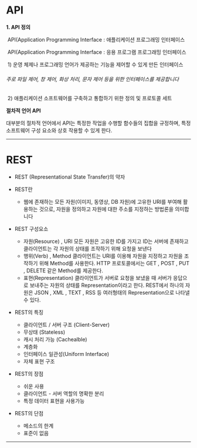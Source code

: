 # **API**

**1. API 정의**

​	API(Application Programming Interface : 애플리케이션 프로그래밍 인터페이스

​	API(Application Programming Interface : 응용 프로그램 프로그래밍 인터페이스

​	1) 운영 체제나 프로그래밍 언어가 제공하는 기능을 제어할 수 있게 만든 인터페이스

###### 			주로 파일 제어, 창 제어, 화상 처리, 문자 제어 등을 위한 인터페이스를 제공합니다

​	2) 애플리케이션 소프트웨어를 구축하고 통합하기 위한 정의 및 프로토콜 세트

**절차적 언어 API**

대부분의 절차적 언어에서 API는 특정한 작업을 수행할 함수들의 집합을 규정하며, 특정 소프트웨어 구성 요소와 상호 작용할 수 있게 한다.

---

# **REST**

- REST (Representational State Transfer)의 약자

- REST란
  - 웹에 존재하는 모든 자원(이미지, 동영상, DB 자원)에 고유한 URI를 부여해 활용하는 것으로, 자원을 정의하고 자원에 대한 주소를 지정하는 방법론을 의미합니다

- REST 구성요소
  - 자원(Resource) , URI
    모든 자원은 고유한 ID를 가지고 ID는 서버에 존재하고 클라이언트는 각 자원의 상태를 조작하기 위해 요청을 보낸다
  - 행위(Verb) , Method
    클라이언트는 URI를 이용해 자원을 지정하고 자원을 조작하기 위해 Method를 사용한다. HTTP 프로토콜에서는 GET , POST , PUT , DELETE 같은 Method를 제공한다.
  - 표현(Representation)
    클라이언트가 서버로 요청을 보냈을 때 서버가 응답으로 보내주는 자원의 상태를 Representation이라고 한다. REST에서 하나의 자원은 JSON , XML , TEXT , RSS 등 여러형태의 Representation으로 나타낼수 있다.

- REST의 특징
  - 클라이언트 / 서버 구조 (Client-Server)
  - 무상태 (Stateless)
  - 캐시 처리 가능 (Cachealble)
  - 계층화
  - 인터페이스 일관성(Uniform Interface)
  - 자체 표현 구조
- REST의 장점
  - 쉬운 사용
  - 클라이언트 - 서버 역할의 명확한 분리
  - 특정 데이터 표현을 사용가능
- REST의 단점
  - 메소드의 한계
  - 표준이 없음

---

